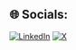 ## 🌐 Socials:
[![LinkedIn](https://img.shields.io/badge/LinkedIn-%230077B5.svg?logo=linkedin&logoColor=white)](https://linkedin.com/in/vijaykolar) [![X](https://img.shields.io/badge/X-black.svg?logo=X&logoColor=white)](https://x.com/_vkolar) 

